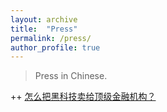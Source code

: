 ```yaml
---
layout: archive
title:  "Press"
permalink: /press/
author_profile: true
---
```


> Press in Chinese.

++ [怎么把黑科技卖给顶级金融机构？](https://mp.weixin.qq.com/s/58ZsOjX-nGfFK-2Thq_0ng)
